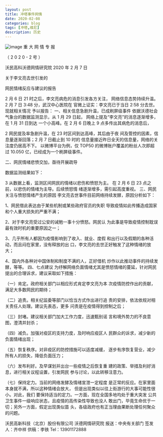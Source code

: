 ```yaml
---
layout: post
title: 冲塔事件网情
date: 2020-02-08
categories: blog
tags: [冲塔,维尼]
description: 历史
---
```



![image](https://s2.ax1x.com/2020/02/07/12VSPO.jpg)
重 大 网 情 专 报

（ 2 0 2 0 - 2 号 ）

沃民高科沃德网情研究院 2020 年 2 月 7 日

关于李文亮去世引发的

网民情绪反应与建议的报告

2 月 6 日 21 时之后，李文亮病危的消息引发各方关注，
网络信息态势持续升温。2 月 7 日 3:48 分，武汉中心医院在
官微上证实：李文亮已于当日 2:58 分去世。现就相关情况
予以报告： 一、相关信息急剧升温，已成刷屏级事件
依据沃德社会气象台的数据监测显示，从 1 月 29 日起，
网络上提及“李文亮”的消息逐渐增多，在 1 月 31 日到达
一个小高峰。在 2 月 6 日晚上 9 点多传出其病危的消息后，


2
网民提及率急剧升温，在 23 时区间到达高峰，其后由于夜
间及管控的因素，信息量逐渐回落；2 月 7 日截止到 10 时的
信息量接近昨日全天的信息量，网络的关注度仍居高不下。
以微博平台为例，仅 TOP50 的微博账户覆盖的粉丝人次即超
过 10.050 亿，已经成为一个刷屏级事件。

二、网民情绪悲愤交加，亟待开展疏导

数据监测结果如下：

3
从数据上看，监测区间网民的情绪以悲伤和愤怒为主。
在 2 月 6 日 23 点之前，以悲伤的情绪为主导。后续愤怒情
绪逐渐增多，需引起高度重视。 三、网民关注与愤怒情绪产生的原因
李文亮去世事件目前网络持续发酵，原因分析如下：

1、网民借此表达由于某些机制或某些政府官员的失职
导致疫情如此传播造成国家和个人重大损失的严重不满；

2、对于李文亮受过公安的诫勉一事十分愤怒。网民认
为此事是导致疫情控制耽误最有效时机的重要原因之一；

3、几乎所有人都因为疫情影响到了收入、就业、度假
和出行以及假期的各种活动，而且闷在家里，没有释放的出
口，李文亮的去世正好触发了这种情绪的放大；

4、国内外各种对中国体制和制度不满的人，正好借机
炒作以此推动事件的持续发酵，等等。 四、七点建议
为纾解网络负面情绪尤其是愤怒情绪的蔓延，针对网民
提出的合理诉求，建议采取如下措施：

（一）肯定。政府相关部门以相应形式肯定李文亮为本
次疫情防控作出的贡献，满足大多数网民的期待；

（二）追责。相关纪监委等部门以恰当方式作出进行追
责的安排，依法依规对相关责任人处理。建议先表态，更多
问责是在疫情得到控制之后；

（三）封堵。建议相关部门加大工作力度，迅速甄别谣
言和境外势力的不良意图，澄清并封杀；

（四）减负。加强对疫区的支持力度，及时响应疫区人
民群众的诉求，减少新的负面情绪出现；

（五）恢复秩序。对非疫区的防控措施可以适度减缓，
逐步有序恢复营业，减少所有人的损失，降低负面压力；

（六）发布利好。及早谋划并出台一些疫情之后恢复重
建的政策、举措及利好消息，进行相关议程设置，引发网民
参与讨论，以此转移注意力。

（七）保持定力。当前的网络发酵及情绪宣泄一定程度
是正常的反应。在家里面本身就不满，所以这种情绪会放大，
但是出现类似以往上街游行的大事可能性很小。对此，我们
要保持适当的定力。一方面，现在全国多地均处于重大突发
公共卫生事件一级响应状态，且疫情的高传染性导致也没人
敢出门，毕竟生命优于一切；另外一方面，假定出现类似苗
头，各级政府也有正当理由果断处理任何聚众的问题。

沃民高新科技（北京）股份有限公司
沃德网情研究院
报送：中央有关部门
签发人：齐中祥 供稿：李铁 Tel：13901172888
